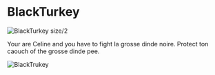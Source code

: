 # BlackTurkey

![BlackTurkey](https://github.com/MAGHYSLAIN/BlackTurkey/assets/22080463/f79e1b33-b79b-45a4-95d4-045cf0ce134d) size/2


Your are Celine and you have to fight la grosse dinde noire. Protect ton caouch of the grosse dinde pee.

![BlackTrukey](https://user-images.githubusercontent.com/22080463/235845142-ab9679d4-a83f-4f54-af0f-4de58215c514.gif)
